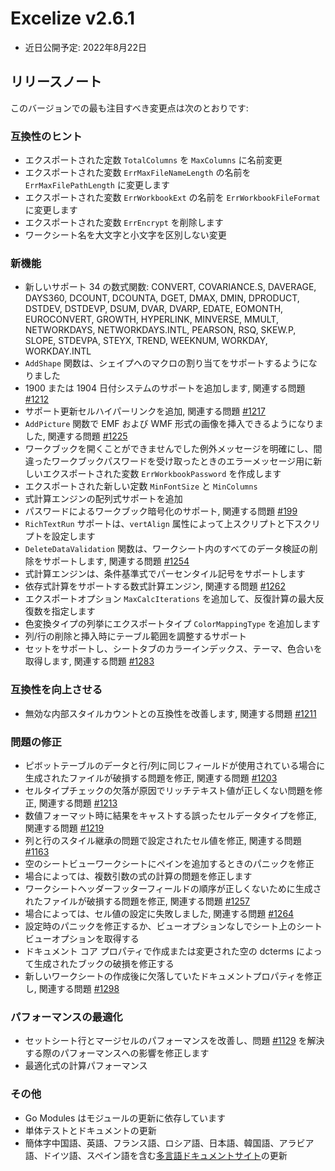 # Excelize v2.6.1

* 近日公開予定: 2022年8月22日

## リリースノート

このバージョンでの最も注目すべき変更点は次のとおりです:

### 互換性のヒント

* エクスポートされた定数 `TotalColumns` を `MaxColumns` に名前変更
* エクスポートされた変数 `ErrMaxFileNameLength` の名前を `ErrMaxFilePathLength` に変更します
* エクスポートされた変数 `ErrWorkbookExt` の名前を `ErrWorkbookFileFormat` に変更します
* エクスポートされた変数 `ErrEncrypt` を削除します
* ワークシート名を大文字と小文字を区別しない変更

### 新機能

* 新しいサポート 34 の数式関数: CONVERT, COVARIANCE.S, DAVERAGE, DAYS360, DCOUNT, DCOUNTA, DGET, DMAX, DMIN, DPRODUCT, DSTDEV, DSTDEVP, DSUM, DVAR, DVARP, EDATE, EOMONTH, EUROCONVERT, GROWTH, HYPERLINK, MINVERSE, MMULT, NETWORKDAYS, NETWORKDAYS.INTL, PEARSON, RSQ, SKEW.P, SLOPE, STDEVPA, STEYX, TREND, WEEKNUM, WORKDAY, WORKDAY.INTL
* `AddShape` 関数は、シェイプへのマクロの割り当てをサポートするようになりました
* 1900 または 1904 日付システムのサポートを追加します, 関連する問題 [#1212](https://github.com/xuri/excelize/issues/1212)
* サポート更新セルハイパーリンクを追加, 関連する問題 [#1217](https://github.com/xuri/excelize/issues/1217)
* `AddPicture` 関数で EMF および WMF 形式の画像を挿入できるようになりました, 関連する問題 [#1225](https://github.com/xuri/excelize/issues/1225)
* ワークブックを開くことができませんでした例外メッセージを明確にし、間違ったワークブックパスワードを受け取ったときのエラーメッセージ用に新しいエクスポートされた変数 `ErrWorkbookPassword` を作成します
* エクスポートされた新しい定数 `MinFontSize` と `MinColumns`
* 式計算エンジンの配列式サポートを追加
* パスワードによるワークブック暗号化のサポート, 関連する問題 [#199](https://github.com/xuri/excelize/issues/199)
* `RichTextRun` サポートは、`vertAlign` 属性によって上スクリプトと下スクリプトを設定します
* `DeleteDataValidation` 関数は、ワークシート内のすべてのデータ検証の削除をサポートします, 関連する問題 [#1254](https://github.com/xuri/excelize/issues/1254)
* 式計算エンジンは、条件基準式でパーセンタイル記号をサポートします
* 依存式計算をサポートする数式計算エンジン, 関連する問題 [#1262](https://github.com/xuri/excelize/issues/1262)
* エクスポートオプション `MaxCalcIterations` を追加して、反復計算の最大反復数を指定します
* 色変換タイプの列挙にエクスポートタイプ `ColorMappingType` を追加します
* 列/行の削除と挿入時にテーブル範囲を調整するサポート
* セットをサポートし、シートタブのカラーインデックス、テーマ、色合いを取得します, 関連する問題 [#1283](https://github.com/xuri/excelize/issues/1283)

### 互換性を向上させる

* 無効な内部スタイルカウントとの互換性を改善します, 関連する問題 [#1211](https://github.com/xuri/excelize/issues/1211)

### 問題の修正

* ピボットテーブルのデータと行/列に同じフィールドが使用されている場合に生成されたファイルが破損する問題を修正, 関連する問題 [#1203](https://github.com/xuri/excelize/issues/1203)
* セルタイプチェックの欠落が原因でリッチテキスト値が正しくない問題を修正, 関連する問題 [#1213](https://github.com/xuri/excelize/issues/1213)
* 数値フォーマット時に結果をキャストする誤ったセルデータタイプを修正, 関連する問題 [#1219](https://github.com/xuri/excelize/issues/1219)
* 列と行のスタイル継承の問題で設定されたセル値を修正, 関連する問題 [#1163](https://github.com/xuri/excelize/issues/1163)
* 空のシートビューワークシートにペインを追加するときのパニックを修正
* 場合によっては、複数引数の式の計算の問題を修正します
* ワークシートヘッダーフッターフィールドの順序が正しくないために生成されたファイルが破損する問題を修正, 関連する問題 [#1257](https://github.com/xuri/excelize/issues/1257)
* 場合によっては、セル値の設定に失敗しました, 関連する問題 [#1264](https://github.com/xuri/excelize/issues/1264)
* 設定時のパニックを修正するか、ビューオプションなしでシート上のシートビューオプションを取得する
* ドキュメント コア プロパティで作成または変更された空の dcterms によって生成されたブックの破損を修正する
* 新しいワークシートの作成後に欠落していたドキュメントプロパティを修正し, 関連する問題 [#1298](https://github.com/xuri/excelize/issues/1298)

### パフォーマンスの最適化

* セットシート行とマージセルのパフォーマンスを改善し、問題 [#1129](https://github.com/xuri/excelize/issues/1129) を解決する際のパフォーマンスへの影響を修正します
* 最適化式の計算パフォーマンス

### その他

* Go Modules はモジュールの更新に依存しています
* 単体テストとドキュメントの更新
* 簡体字中国語、英語、フランス語、ロシア語、日本語、韓国語、アラビア語、ドイツ語、スペイン語を含む[多言語ドキュメントサイト](https://xuri.me/excelize)の更新
